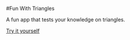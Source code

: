 #Fun With Triangles

A fun app that tests your knowledge on triangles.

[Try it yourself](https://mad-angles-triangles.netlify.app/)